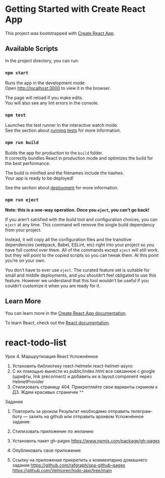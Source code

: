 # Getting Started with Create React App

This project was bootstrapped with [Create React App](https://github.com/facebook/create-react-app).

## Available Scripts

In the project directory, you can run:

### `npm start`

Runs the app in the development mode.\
Open [http://localhost:3000](http://localhost:3000) to view it in the browser.

The page will reload if you make edits.\
You will also see any lint errors in the console.

### `npm test`

Launches the test runner in the interactive watch mode.\
See the section about [running tests](https://facebook.github.io/create-react-app/docs/running-tests) for more information.

### `npm run build`

Builds the app for production to the `build` folder.\
It correctly bundles React in production mode and optimizes the build for the best performance.

The build is minified and the filenames include the hashes.\
Your app is ready to be deployed!

See the section about [deployment](https://facebook.github.io/create-react-app/docs/deployment) for more information.

### `npm run eject`

**Note: this is a one-way operation. Once you `eject`, you can’t go back!**

If you aren’t satisfied with the build tool and configuration choices, you can `eject` at any time. This command will remove the single build dependency from your project.

Instead, it will copy all the configuration files and the transitive dependencies (webpack, Babel, ESLint, etc) right into your project so you have full control over them. All of the commands except `eject` will still work, but they will point to the copied scripts so you can tweak them. At this point you’re on your own.

You don’t have to ever use `eject`. The curated feature set is suitable for small and middle deployments, and you shouldn’t feel obligated to use this feature. However we understand that this tool wouldn’t be useful if you couldn’t customize it when you are ready for it.

## Learn More

You can learn more in the [Create React App documentation](https://facebook.github.io/create-react-app/docs/getting-started).

To learn React, check out the [React documentation](https://reactjs.org/).
# react-todo-list


Урок 4. Маршрутизация React
Усложнённое

1) Установить библиотеку react-helmetи react-helmet-async
2) С их помощью вынести из public/index.html все связанное с google (шрифты, link preconnect) и добавить их в layout.component через HelmetProvider
2) Стилизовать страницу 404. Прикрепляйте свои варианты скрином к ДЗ. Ждем красивых страничек ^^

Задание

1) Повторить за уроком 
Результат необходимо отправить телеграм-боту — залить на github или отправить архивом
Усложнённое задание

1) Стилизовать приложение по желанию
2) Установить пакет gh-pages https://www.npmjs.com/package/gh-pages
3) Опубликовать свое приложение
4) Ссылку на приложение прикрепить к комментарию домашнего задания
https://github.com/rafgraph/spa-github-pages
https://github.com/Velmoren/todo-app/tree/main